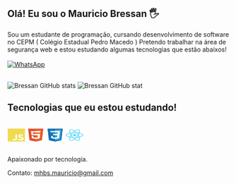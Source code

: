 ## Olá! Eu sou o Mauricio Bressan 🖐️
Sou um estudante de programação, cursando desenvolvimento de software no CEPM ( Colégio Estadual Pedro Macedo ) Pretendo trabalhar na área de segurança web e estou estudando algumas tecnologias que estão abaixos! 
<br><br>
[![WhatsApp](https://img.shields.io/badge/WhatsApp-25D366?style=for-the-badge&logo=whatsapp&logoColor=white)](https://api.whatsapp.com/send?phone=5541996841948)
<br><br>

![Bressan GitHub stats](https://github-readme-stats.vercel.app/api?username=maumau2k&show_icons=true&theme=dracula&count_private=true)
![Bressan GitHub stat](https://github-readme-stats.vercel.app/api/top-langs/?username=maumau2k&theme=blue-green)

## Tecnologias que eu estou estudando!

<div style="display: inline_block"><br>
  <img align="center" alt="joao-Js" height="30" width="40" src="https://raw.githubusercontent.com/devicons/devicon/master/icons/javascript/javascript-plain.svg">
  <img align="center" alt="joao-HTML" height="30" width="40" src="https://raw.githubusercontent.com/devicons/devicon/master/icons/html5/html5-original.svg">
  <img align="center" alt="joao-CSS" height="30" width="40" src="https://raw.githubusercontent.com/devicons/devicon/master/icons/css3/css3-original.svg">
  <img align="center" alt="joao-React" height="30" width="40" src="https://raw.githubusercontent.com/devicons/devicon/master/icons/react/react-original.svg">
</div><br/>

Apaixonado por tecnologia.

Contato: mhbs.mauricio@gmail.com
